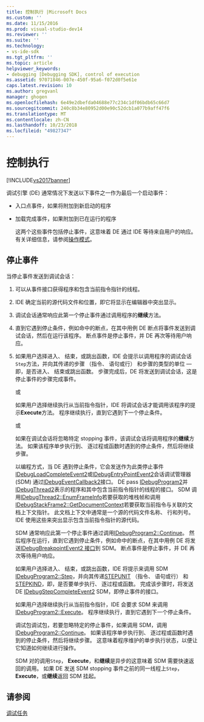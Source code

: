 ```yaml
---
title: 控制执行 |Microsoft Docs
ms.custom: ''
ms.date: 11/15/2016
ms.prod: visual-studio-dev14
ms.reviewer: ''
ms.suite: ''
ms.technology:
- vs-ide-sdk
ms.tgt_pltfrm: ''
ms.topic: article
helpviewer_keywords:
- debugging [Debugging SDK], control of execution
ms.assetid: 97071846-007e-450f-95a6-f072d0f5e61e
caps.latest.revision: 10
ms.author: gregvanl
manager: ghogen
ms.openlocfilehash: 6e49e2dbefda04688e77c234c1df06bdb65c66d7
ms.sourcegitcommit: 240c8b34e80952d00e90c52dcb1a077b9aff47f6
ms.translationtype: MT
ms.contentlocale: zh-CN
ms.lasthandoff: 10/23/2018
ms.locfileid: "49827347"
---
```

# <a name="control-of-execution"></a>控制执行
[!INCLUDE[vs2017banner](../../includes/vs2017banner.md)]

调试引擎 (DE) 通常情况下发送以下事件之一作为最后一个启动事件：  
  
- 入口点事件，如果将附加到新启动的程序  
  
- 加载完成事件，如果附加到已在运行的程序  
  
  这两个这些事件包括停止事件，这意味着 DE 通过 IDE 等待来自用户的响应。 有关详细信息，请参阅[操作模式](../../extensibility/debugger/operational-modes.md)。  
  
## <a name="stopping-event"></a>停止事件  
 当停止事件发送到调试会话：  
  
1. 可以从事件接口获得程序和包含当前指令指针的线程。  
  
2. IDE 确定当前的源代码文件和位置，即它将显示在编辑器中突出显示。  
  
3. 调试会话通常响应此第一个停止事件通过调用程序的**继续**方法。  
  
4. 直到它遇到停止条件，例如命中的断点，在其中用例 DE 断点将事件发送到调试会话，然后在运行该程序。 断点事件是停止事件，并 DE 再次等待用户响应。  
  
5. 如果用户选择进入、 结束，或跳出函数，IDE 会提示以调用程序的调试会话`Step`方法，并向其传递的步骤 （指令、 语句或行） 和步骤的类型的单位 — 即，是否进入、 结束或跳出函数。 步骤完成后，DE 将发送到调试会话，这是停止事件的步骤完成事件。  
  
    或  
  
    如果用户选择继续执行从当前指令指针，IDE 将调试会话才能调用该程序的提示**Execute**方法。 程序继续执行，直到它遇到下一个停止条件。  
  
    或  
  
    如果在调试会话将忽略特定 stopping 事件，该调试会话将调用程序的**继续**方法。 如果该程序单步执行到、 逐过程或函数时遇到的停止条件，然后将继续步骤。  
  
   以编程方式，当 DE 遇到停止条件，它会发送作为此类停止事件[IDebugLoadCompleteEvent2](../../extensibility/debugger/reference/idebugloadcompleteevent2.md)或[IDebugEntryPointEvent2](../../extensibility/debugger/reference/idebugentrypointevent2.md)会话调试管理器 (SDM) 通过[IDebugEventCallback2](../../extensibility/debugger/reference/idebugeventcallback2.md)接口。 DE pass [IDebugProgram2](../../extensibility/debugger/reference/idebugprogram2.md)并[IDebugThread2](../../extensibility/debugger/reference/idebugthread2.md)表示的程序和其中包含当前指令指针的线程的接口。 SDM 调用[IDebugThread2::EnumFrameInfo](../../extensibility/debugger/reference/idebugthread2-enumframeinfo.md)若要获取的堆栈帧和调用[IDebugStackFrame2::GetDocumentContext](../../extensibility/debugger/reference/idebugstackframe2-getdocumentcontext.md)若要获取当前指令与关联的文档上下文指针。 此文档上下文中通常是一个源的代码文件名称、 行和列号。 IDE 使用这些来突出显示包含当前指令指针的源代码。  
  
   SDM 通常响应此第一个停止事件通过调用[IDebugProgram2::Continue](../../extensibility/debugger/reference/idebugprogram2-continue.md)。 然后程序在运行，直到它遇到停止条件，例如命中的断点，在其中用例 DE 将发送[IDebugBreakpointEvent2 接口](../../extensibility/debugger/reference/idebugbreakpointevent2.md)到 SDM。 断点事件是停止事件，并 DE 再次等待用户响应。  
  
   如果用户选择进入、 结束，或跳出函数，IDE 将提示来调用 SDM [IDebugProgram2::Step](../../extensibility/debugger/reference/idebugprogram2-step.md)，并向其传递[STEPUNIT](../../extensibility/debugger/reference/stepunit.md) （指令、 语句或行） 和[STEPKIND](../../extensibility/debugger/reference/stepkind.md)，即，是否要单步执行、 逐过程或函数。 完成该步骤时，将发送 DE [IDebugStepCompleteEvent2](../../extensibility/debugger/reference/idebugstepcompleteevent2.md) SDM，即停止事件的接口。  
  
   如果用户选择继续执行从当前指令指针，IDE 会要求 SDM 来调用[IDebugProgram2::Execute](../../extensibility/debugger/reference/idebugprogram2-execute.md)。 程序继续执行，直到它遇到下一个停止条件。  
  
   调试包调试包，若要忽略特定的停止事件，如果调用 SDM，调用[IDebugProgram2::Continue](../../extensibility/debugger/reference/idebugprogram2-continue.md)。 如果该程序单步执行到、 逐过程或函数时遇到的停止条件，然后将继续步骤。 这意味着程序维护的单步执行状态，以便让它知道如何继续进行操作。  
  
   SDM 对的调用`Step`， **Execute**，和**继续**是异步的这意味着 SDM 需要快速返回的调用。 如果 DE 发送 SDM stopping 事件之前的同一线程上`Step`， **Execute**，或**继续**返回 SDM 挂起。  
  
## <a name="see-also"></a>请参阅  
 [调试任务](../../extensibility/debugger/debugging-tasks.md)


